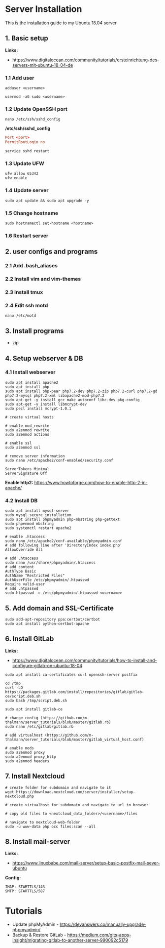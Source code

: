 # Server Installation
This is the installation guide to my Ubuntu 18.04 server

## 1. Basic setup
**Links:**
- https://www.digitalocean.com/community/tutorials/ersteinrichtung-des-servers-mit-ubuntu-18-04-de

### 1.1 Add user
```shell
adduser <username>

usermod -aG sudo <username>
```

### 1.2 Update OpenSSH port
```shell
nano /etc/ssh/sshd_config
```

**/etc/ssh/sshd_config**

```conf
Port <port>
PermitRootLogin no
```

```shell
service sshd restart
```

### 1.3 Update UFW
```shell
ufw allow 65342
ufw enable
```

### 1.4 Update server
```shell
sudo apt update && sudo apt upgrade -y
```

### 1.5 Change hostname
```shell
sudo hostnamectl set-hostname <hostname>
```

### 1.6 Restart server

## 2. user configs and programs
### 2.1 Add .bash_aliases
### 2.2 Install vim and vim-themes
### 2.3 Install tmux
### 2.4 Edit ssh motd
```shell
nano /etc/motd
```

## 3. Install programs
- zip

## 4. Setup webserver & DB

### 4.1 Install webserver
```shell
sudo apt install apache2
sudo apt install php
sudo apt install php-pear php7.2-dev php7.2-zip php7.2-curl php7.2-gd php7.2-mysql php7.2-xml libapache2-mod-php7.2
sudo apt-get -y install gcc make autoconf libc-dev pkg-config
sudo apt-get -y install libmcrypt-dev
sudo pecl install mcrypt-1.0.1

# create virtual hosts

# enable mod_rewrite
sudo a2enmod rewrite
sudo a2enmod actions

# enable ssl
sudo a2enmod ssl

# remove server information 
sudo nano /etc/apache2/conf-enabled/security.conf

ServerTokens Minimal
ServerSignature Off
```

**Enable http2:** https://www.howtoforge.com/how-to-enable-http-2-in-apache/

### 4.2 Install DB
```shell
sudo apt install mysql-server
sudo mysql_secure_installation
sudo apt install phpmyadmin php-mbstring php-gettext
sudo phpenmod mbstring
sudo systemctl restart apache2

# enable .htaccess
sudo nano /etc/apache2/conf-available/phpmyadmin.conf
# add following line after 'DirectoryIndex index.php'
AllowOverride All

# add .htaccess
sudo nano /usr/share/phpmyadmin/.htaccess
# add content
AuthType Basic
AuthName "Restricted Files"
AuthUserFile /etc/phpmyadmin/.htpasswd
Require valid-user
# add .htpasswd
sudo htpasswd -c /etc/phpmyadmin/.htpasswd <username>
```

## 5. Add domain and SSL-Certificate
```shell
sudo add-apt-repository ppa:certbot/certbot
sudo apt install python-certbot-apache
```

## 6. Install GitLab
**Links:**
- https://www.digitalocean.com/community/tutorials/how-to-install-and-configure-gitlab-on-ubuntu-18-04

```shell
sudo apt install ca-certificates curl openssh-server postfix

cd /tmp
curl -LO https://packages.gitlab.com/install/repositories/gitlab/gitlab-ce/script.deb.sh
sudo bash /tmp/script.deb.sh

sudo apt install gitlab-ce

# change config (https://github.com/m-thalmann/server_tutorials/blob/master/gitlab.rb)
sudo nano /etc/gitlab/gitlab.rb

# add virtualhost (https://github.com/m-thalmann/server_tutorials/blob/master/gitlab_virtual_host.conf)

# enable mods
sudo a2enmod proxy
sudo a2enmod proxy_http
sudo a2enmod headers
```

## 7. Install Nextcloud
```shell
# create folder for subdomain and navigate to it
wget https://download.nextcloud.com/server/installer/setup-nextcloud.php

# create virtualhost for subdomain and navigate to url in browser

# copy old files to <nextcloud_data_folder>/<username>/files

# navigate to nextcloud-web-folder
sudo -u www-data php occ files:scan --all
```

## 8. Install mail-server
**Links:**
- https://www.linuxbabe.com/mail-server/setup-basic-postfix-mail-sever-ubuntu

**Config:**
```
IMAP: STARTTLS/143
SMTP: STARTTLS/587
```

# Tutorials
- Update phpMyAdmin - https://devanswers.co/manually-upgrade-phpmyadmin/
- Backup & Restore GitLab - https://medium.com/gits-apps-insight/migrating-gitlab-to-another-server-990092c5179
